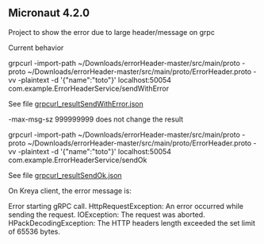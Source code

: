 ## Micronaut 4.2.0

Project to show the error due to large header/message on grpc

Current behavior

grpcurl -import-path ~/Downloads/errorHeader-master/src/main/proto -proto ~/Downloads/errorHeader-master/src/main/proto/ErrorHeader.proto -vv -plaintext -d '{"name":"toto"}' localhost:50054 com.example.ErrorHeaderService/sendWithError

See file [grpcurl_resultSendWithError.json](grpcurl_resultSendWithError.json)

-max-msg-sz 999999999 does not change the result

grpcurl -import-path ~/Downloads/errorHeader-master/src/main/proto -proto ~/Downloads/errorHeader-master/src/main/proto/ErrorHeader.proto -vv -plaintext -d '{"name":"toto"}' localhost:50054 com.example.ErrorHeaderService/sendOk

See file [grpcurl_resultSendOk.json](grpcurl_resultSendOk.json)


On Kreya client, the error message is:

Error starting gRPC call. HttpRequestException: An error occurred while sending the request. IOException: The request was aborted. HPackDecodingException: The HTTP headers length exceeded the set limit of 65536 bytes.



